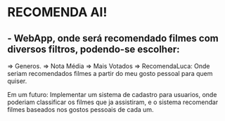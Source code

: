 # RECOMENDA AI!

<h2> -  WebApp, onde será recomendado filmes com diversos filtros, podendo-se escolher:</h2>
 

=> Generos.
=> Nota Média
=> Mais Votados
=> RecomendaLuca: Onde seriam recomendados filmes a partir do meu gosto pessoal para quem quiser. 


Em um futuro: 
Implementar um sistema de cadastro para usuarios, onde poderiam classificar os filmes que ja assistiram, e o sistema recomendar filmes baseados nos gostos pessoais de cada um.
